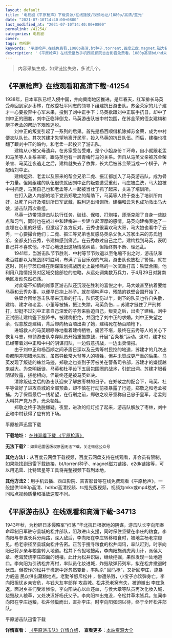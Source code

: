 ```yaml
---
layout: default
title: '电视剧《平原枪声》下载资源/在线播放/视频地址/1080p/高清/蓝光'
date: "2021-07-10T14:40:00+0800"
last_modified_at: "2021-07-10T14:40:00+0800"
permalink: /41254/
categories: 电视剧
cover:
tags: 电视剧
keywords: '平原枪声,在线免费看,1080p高清,bt种子,torrent,百度云盘,magnet,磁力链,迅雷下载资源'
description: '《平原枪声》在线云播放手机西瓜影院吉吉影音免费看，1080p高清bd/hd未删减完整版和tc抢先枪版，mkv/mp4格式，附带bt/torrent种子、magnet/磁力链、百度云盘、网盘资源迅雷下载链接'
---
```


>内容采集生成，如果链接失效，多试几个。


## 《平原枪声》在线观看和高清下载-41254

1938年，日本军队已经入侵中国，并向冀南地区推进。是年春天，红军排长马英受命回到家乡枣林，在政委杜平同志的领导下组建抗日游击队。苏金荣家的儿子建才一心要投奔中心军未果，投到了刘中正手下；马英欲跟刘中正联手抗日，却中了刘中正的圈套，刘中正临阵倒戈，马英游击队被中村包围，在苏金荣的侄女建梅和厨子老孟的帮助下艰难逃脱。<br />　　刘中正的叛变引起了一系列的后果。首先是杨百顺借机除掉苏金荣，成为中村便衣队队长。其次苏建才失望地离开民军，投入马英的抗日队伍。而后，建梅也推翻了跟刘中正的婚约，和老孟一起投奔了游击队。<br />　　建梅从小被父母遗弃，在苏家受苦受难，是个小姐身份丫环命，自小就跟老孟和马英等人关系亲密，跟马英也有一层青梅竹马的关系。但自从马英父亲被苏金荣杀害、马英连夜逃走之后，建梅就失去了依靠，长大后被苏金荣当成一个棋子，许配给刘中正。<br />　　建梅姐弟、老孟以及原来的帮会兄弟二虎、振江都加入了马英游击队，成为骨干力量。但刚组建的队伍很快就因刘中正的叛变遭受重创，马庄被血洗，马大娘被中村抓走，马英自己也和老孟等人一起被当壮丁抓了起来，关进了培训所。<br />　　在打入敌人内部的地下党员郑敬之的帮助下，马英等人终于查出了培训所内奸，处死了内奸及培训所日军武藏，胜利逃出培训所。建梅和云秀也成功救出马大娘，游击队再次重组。<br />　　马英一边带领游击队执行任务，破线、保粮、打炮楼，逐渐克服了自身一些缺点和习气，同时也在战斗中和建梅进一步建立起深厚的感情，马英向建梅表达了一直埋在心里的好感，但激起了各方反对。云秀也很喜欢马大哥，马大娘也看中了云秀，一心要撮合他们；二虎、振江等兄弟也反感马英杀父仇人苏家出来的苏氏姐弟，全都支持云秀，令建梅感到痛苦。在云秀救过自己之后，建梅找到马英，表明自己并不喜欢他，不甘心地退出这场情感纠葛，但始终剪不断、理还乱。<br />　　1941年，当游击队节节胜利、中村等节节败退以至龟缩不出之时，游击队和老百姓都以为抗战即将胜利，布满了盲目乐观的气氛，游击队也放松了警惕。就在这时，冈村宁茨已经在阴谋策划抗战历史上最惨痛的一次沉重打击：铁壁合围。他利用八路情报员对区域交接部位的忽略，从远处调集数万兵力，于4月29日对冀南地区发动忽然扫荡。<br />　　对此毫不知情的肖家区游击队还沉浸在胜利的喜悦之中，马大娘甚至执着要给马英和云秀办事，以便早日抱上孙子。就在唢呐声中，残酷的铁壁合围开始了。<br />　　铁壁合围给游击队带来沉重的打击，队伍死伤过半，剩下的队员也各自失散，建梅、建才和老孟、小董等被捕，振江失踪，马英负伤……苏建才挺住了严刑拷打，却挺不过刘中正拿自己深爱的子芳来胁迫自己，叛变之后，出卖了建梅。刘中正试图让建梅签下投降书，被建梅拒绝，并回绝了刘中正的求婚。刘中正失望之余，假意放走建梅，背后却向杨百顺出卖了她，建梅死在杨百顺枪下。<br />　　进城救人的马英眼睁睁地看着建梅牺牲，痛苦不堪，最终在云秀等人的关心下恢复斗志，带领游击队幸存队员开始重振旗鼓，开展&ldquo;百条枪&rdquo;运动。这时，建才也已经带着刘中正和中村的阴谋归队，一边假意抗战，一边出卖情报。<br />　　由于刘中正和杨百顺之间矛盾日深以及云秀等村民挖的地道，苏建才的几次出卖都阴差阳错地失败，虽然导致常大爷等人的牺牲，但并未赞成更严重的后果。马英发现了叛徒的蛛丝马迹，郑敬之也查到子芳被关在警备司令部，苏建才的嫌疑越来越大。为查明叛徒，马英和杜平设下五层包围圈的战术，引蛇出洞。苏建才眼看阴谋败露，拔枪相向，但最终还是被马英处决。<br />　　清除叛徒之后的游击队迎来了解放枣林的日子。在郑敬之的配合下，马英、杜平等做好了进攻县城的全部预备，却不慎在行动前夜暴露了行迹，郑敬之和老孟被捕。为了保留最后一线希望，在行刑之前，郑敬之咬牙坚称自己忠于皇军，老孟则大叫共产党万岁，光荣牺牲。<br />　　郑敬之终于洗脱嫌疑。夜里，进攻的红灯挂了起来，游击队解放了枣林，刘中正和中村获得了应有的下场。


平原枪声迅雷下载

**下载地址**： [在线观看下载 《平原枪声》](https://www.993dy.com//vod-detail-id-11056.html) 


**无法下载?**：`如果迅雷因版权原因无法下载，关注微信公众号 `

**其他方法1**：从百度云网盘下载视频，百度云网盘支持在线观看，非会员有限制，如果能找到迅雷下载链接、bt/torrent种子、magnet磁力链接、e2dk链接等，可以用迅雷、比特彗星等工具将完整视频下载到本地。

**其他方法2**：用手机云播、西瓜影院、吉吉影音等在线免费观看《平原枪声》，一般提供1080p高清、hd/bd高清视频、tc抢先版视频，视频为mkv或mp4格式，不同站点视频质量和播放速度不同。


## 《平原游击队》在线观看和高清下载-34713

1943年秋，为粉碎日本侵略军&ldquo;扫荡 ”华北抗日根据地的阴谋，游击队长李向阳奉命牵制日军驻守县城的松井部队，阻敌进山支援，同时保住坚壁在李庄的粮食。李向阳与参谋长兵分两路，深入敌后，李向阳在李庄转移粮食时，被地主杨老宗窥见。杨老宗径至县城向松井告密。正苦于搜寻粮食的松井闻讯，率队赶到，时李向阳已将乡亲与粮食转入地道。松井下令掘地搜索，李向阳施调虎离山计，派侯大章、老海焚烧李庄四面的炮楼。此计为松井识破，继续挖掘，果然发现一处地道口。李向阳为引诱松井离村，率队员化妆进城，炸毁敌弹药列车，拟在松井撤退时伏击。但狡诈的松井于撤退中途忽然变卦，率队杀“ 回马枪&rdquo;，又折回李庄，施暴力威逼 民众供出藏粮地点。老勤爷怒斥松井 ，惨遭杀戮，小宝子亦饮弹身亡。李向阳担忧乡亲安危，与钱大友率部佯 攻县城。松井恐老窝有失，被迫撤出 李庄急返。面对乡亲们受难惨像，李向阳决心以血还血，与侯大章等队员再次化妆入城，烧毁敌人粮草，又处决汉奸杨氏父子。李向阳神出鬼没，令松井草木皆兵。忽闻李向阳在李庄运粮，松井倾巢而出，直扑李庄。时李向阳张网以待，终于全歼松井部队。</p>


平原游击队迅雷下载

**详情查看**： [《平原游击队》详情介绍](/movie/34713/)， **查看更多**：[本站资源大全](/movie/t/all/)

